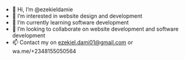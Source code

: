 - 👋 Hi, I’m @ezekieldamie
- 👀 I’m interested in website design and development
- 🌱 I’m currently learning software development
- 💞️ I’m looking to collaborate on website development and software development
- 📫 Contact my on ezekiel.dami01@gmail.com or wa.me/+2348155050564 

<!---
ezekieldamie/ezekieldamie is a ✨ special ✨ repository because its `README.md` (this file) appears on your GitHub profile.
You can click the Preview link to take a look at your changes.
--->
